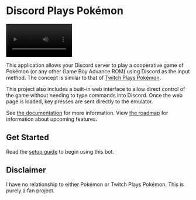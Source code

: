 # Discord Plays Pokémon

<video src='docs/docs/assets/videos/demo.mp4' width=180></video>

This application allows your Discord server to play a cooperative game of Pokémon (or any other Game Boy Advance ROM) using Discord as the input method. The concept is similar to that of [Twitch Plays Pokémon](https://en.wikipedia.org/wiki/Twitch_Plays_Pok%C3%A9mon).

This project also includes a built-in web interface to allow direct control of the game without needing to type commands into Discord. Once the web page is loaded, key presses are sent directly to the emulator.

See [the documentation](https://docs.discord-plays-pokemon.com/) for more information. View [the roadmap](./ROADMAP.md) for information about upcoming features.

## Get Started

Read the [setup guide](https://docs.discord-plays-pokemon.com/user/) to begin using this bot.

## Disclaimer

I have no relationship to either Pokémon or Twitch Plays Pokémon. This is purely a fan project.
